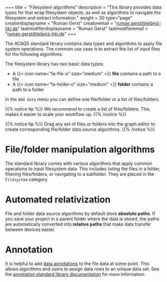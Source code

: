 +++
title = "Filesystem algorithms"
description = "This library provides data types for that wrap filesystem objects, as well as algorithms to navigate the filesystem and extract information."
weight = 30
type="page"
creatordisplayname = "Ruman Gerst"
creatoremail = "ruman.gerst@leibniz-hki.de"
lastmodifierdisplayname = "Ruman Gerst"
lastmodifieremail = "ruman.gerst@leibniz-hki.de"
+++

The ACAQ5 standard library contains data types and algorithms to apply file system operations.
The common use case is to extract the list of input files for the following algorithms.

The filesystem library has two basic data types:

* A {{< icon name="fa-file-o" size="medium" >}} **file** contains a path to a file
* A {{< icon name="fa-folder-o" size="medium" >}} **folder** contains a path to a folder

In the `Add data` menu you can define one file/folder or a list of files/folders.

{{% notice tip %}}
We recommend to create a list of files/folders. This makes it easier to scale your workflow up.
{{% /notice %}}

{{% notice tip %}}
Drag any set of files or folders into the graph editor to create corresponding file/folder data source algorithms.
{{% /notice %}}

# File/folder manipulation algorithms

The standard library comes with various algorithms that apply common operations to
input filesystem data. This includes listing the files in a folder,
filtering files/folders, or navigating to a subfolder.
They are placed in the `Filesystem` category.

# Automated relativization

File and folder data source algorithms by default store **absolute paths**.
If you save your project in a parent folder where the data is stored, the paths
are automatically converted into **relative paths** that make data transfer between
devices easier.

# Annotation

It is helpful to add [data annotations](/documentation/data_flow) to the file data at some point.
This allows algorithms and users to assign data rows to an unique data set.
See the [annotation standard library documentation](/documentation/standard-library/annotations) for more information.
